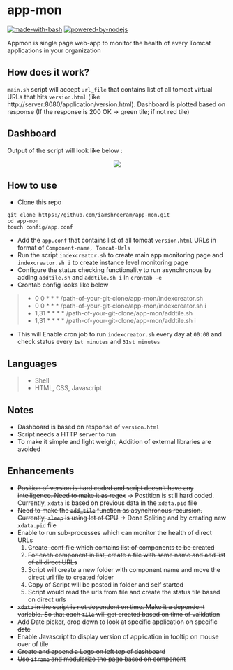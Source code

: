 # app-mon
[![made-with-bash](https://img.shields.io/badge/Made%20with-Bash-1f425f.svg)](https://www.gnu.org/software/bash/) [![powered-by-nodejs](https://img.shields.io/badge/Powered%20by%20-Node.js-brightgreen.svg)](https://nodejs.org/)

Appmon is single page web-app to monitor the health of every Tomcat applications in your organization

## How does it work?
`main.sh` script will accept `url_file` that contains list of all tomcat virtual URLs that hits `version.html` (like http://server:8080/application/version.html). Dashboard is plotted based on response (If the response is 200 OK -> green tile; if not red tile)

##  Dashboard
Output of the script will look like below :

<p align="center">
    <a href="#">
        <img src="https://raw.githubusercontent.com/iamshreeram/app-mon/master/images/AppStatus.png" />
    </a>
    <br>
</p>

## How to use

* Clone this repo 
```
git clone https://github.com/iamshreeram/app-mon.git
cd app-mon
touch config/app.conf
```
* Add the `app.conf` that contains list of all tomcat `version.html` URLs in format of `Component-name, Tomcat-Urls `
* Run the script `indexcreator.sh` to create main app monitoring page and `indexcreator.sh i` to create instance level monitoring page
* Configure the status checking functionality to run asynchronous by adding `addtile.sh` and `addtile.sh i`  in `crontab -e`
* Crontab config looks like below

> * 0 0 * * * /path-of-your-git-clone/app-mon/indexcreator.sh
> * 0 0 * * * /path-of-your-git-clone/app-mon/indexcreator.sh i
> * 1,31 * * * * /path-of-your-git-clone/app-mon/addtile.sh
> * 1,31 * * * * /path-of-your-git-clone/app-mon/addtile.sh i

* This will Enable cron job to run `indexcreator.sh` every day at `00:00` and check status every `1st minutes` and `31st minutes`

## Languages
> * Shell
> * HTML, CSS, Javascript 

## Notes 
* Dashboard is based on response of `version.html`
* Script needs a HTTP server to run
* To make it simple and light weight, Addition of external libraries are avoided 
 
## Enhancements
* ~~Position of version is hard coded and script doesn't have any intelligence. Need to make it as regex~~ -> Postition is still hard coded. Currently, `xdata` is based on previous data in the `xdata.pid` file  
* ~~Need to make the `add_tile` function as asynchronous recursion. Currently, `sleep` is using lot of CPU~~ -> Done Spliting and by creating new `xdata.pid` file
* Enable to run sub-processes which can monitor the health of direct URLs
	1. ~~Create .conf file which contains list of components to be created~~ 
	2. ~~For each component in list, create a file with same name and add list of all direct URLs~~
	3. Script will create a new folder with component name and move the direct url file to created folder
	4. Copy of Script will be posted in folder and self started
	5. Script would read the urls from file and create the status tile based on direct urls
* ~~`xdata` in the script is not dependent on time. Make it a dependent variable. So that each `tile` will get created based on time of validation~~
* ~~Add Date picker, drop down to look at specific application on specific date~~
* Enable Javascript to display version of application in tooltip on mouse over of tile
* ~~Create and append a Logo on left top of dashboard~~
* ~~Use `iframe` and modularize the page based on component~~